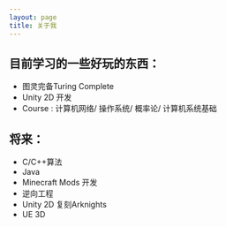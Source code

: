 ```yaml
---
layout: page
title: 关于我 
---
```

## 目前学习的一些好玩的东西：

- 图灵完备Turing Complete  
- Unity 2D  开发
- Course : 计算机网络/ 操作系统/ 概率论/ 计算机系统基础 



## 将来：

- C/C++算法
- Java 
- Minecraft Mods 开发
- 逆向工程
- Unity 2D 复刻Arknights
- UE 3D



